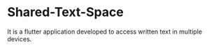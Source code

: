 # Shared-Text-Space

It is a flutter application developed to access written text in multiple devices.

